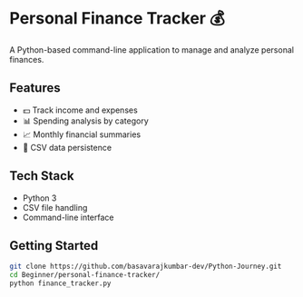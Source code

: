 # Personal Finance Tracker 💰

A Python-based command-line application to manage and analyze personal finances.

## Features
- 💵 Track income and expenses
- 📊 Spending analysis by category
- 📈 Monthly financial summaries
- 💾 CSV data persistence

## Tech Stack
- Python 3
- CSV file handling
- Command-line interface

## Getting Started
```bash
git clone https://github.com/basavarajkumbar-dev/Python-Journey.git
cd Beginner/personal-finance-tracker/
python finance_tracker.py